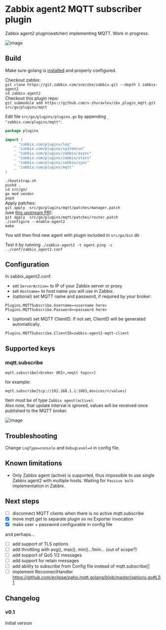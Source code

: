 # Zabbix agent2 MQTT subscriber plugin

Zabbix agent2 plugin(watcher) implementing MQTT. Work in progress.

![image](https://user-images.githubusercontent.com/14870891/70622869-e340c400-1c2d-11ea-8ec0-bd1a89e970ee.png)


## Build

Make sure golang is [installed](https://golang.org/doc/install) and properly configured.

Checkout zabbix:  
`git clone https://git.zabbix.com/scm/zbx/zabbix.git --depth 1 zabbix-agent2`  
`cd zabbix-agent2`  
Checkout this plugin repo:  
`git submodule add https://github.com/v-zhuravlev/zbx_plugin_mqtt.git src/go/plugins/mqtt`  

Edit file `src/go/plugins/plugins.go` by appending `_ "zabbix.com/plugins/mqtt"`:

```go
package plugins

import (
	_ "zabbix.com/plugins/log"
	_ "zabbix.com/plugins/systemrun"
	_ "zabbix.com/plugins/zabbix/async"
	_ "zabbix.com/plugins/zabbix/stats"
	_ "zabbix.com/plugins/zabbix/sync"
	_ "zabbix.com/plugins/mqtt"
)
```

`./bootstrap.sh`  
`pushd .`  
`cd src/go/`  
`go mod vendor`  
`popd`  
Apply patches:  
`git apply  src/go/plugins/mqtt/patches/manager.patch`  
(see [this upstream PR](https://github.com/eclipse/paho.mqtt.golang/pull/388)):  
`git apply  src/go/plugins/mqtt/patches/router.patch`  
`./configure --enable-agent2`  
`make`  

You will then find new agent with plugin included in `src/go/bin` dir

Test it by running
`./zabbix-agent2 -t agent.ping -c ../conf/zabbix_agent2.conf`

## Configuration

In zabbix_agent2.conf:

- set `ServerActive=` to IP of your Zabbix server or proxy
- set `Hostname=` to host name you will use in Zabbix.
- (optional) set MQTT name and password, if required by your broker:

```shell
Plugins.MQTTSubscribe.Username=<username here>
Plugins.MQTTSubscribe.Password=<password here>
```

- (optional) set MQTT ClientID. If not set, ClientID will be generated automatically.

```shell
Plugins.MQTTSubscribe.ClientID=zabbix-agent2-mqtt-client
```

## Supported keys

### mqtt.subscribe

 `mqtt.subscribe[<broker URI>,<mqtt topic>]`

 for example:

 `mqtt.subscribe[tcp://192.168.1.1:1883,devices/+/values]`
 
 Item must be of type `Zabbix agent(active)`.  
 Also note, that update interval is ignored, values will be received once published to the MQTT broker.

![image](https://user-images.githubusercontent.com/14870891/70622682-82b18700-1c2d-11ea-9d94-e9029eb42c8c.png)

## Troubleshooting

Change `LogType=console` and `DebugLevel=4` in config file.

## Known limitations

- Only Zabbix agent (active) is supported, thus impossible to use single Zabbix agent2 with multiple hosts. Waiting for `Passive bulk` implementation in Zabbix.

## Next steps

- [ ] disconnect MQTT clients when there is no active mqtt.subscribe
- [x] move mqtt.get to separate plugin so no Exporter invocation
- [x] make user + password configurable in config file

and perhaps...

- [ ] add support of TLS options
- [ ] add throttling with avg(), max(), min()...1min... (out of scope?)
- [ ] add support of QoS 1/2 messages
- [ ] add support for retain messages
- [ ] add ability to subscribe from Config file instead of mqtt.subscribe[]
- [ ] implement ReconnectHandler https://github.com/eclipse/paho.mqtt.golang/blob/master/options.go#L51

## Changelog

### v0.1

Initial version

